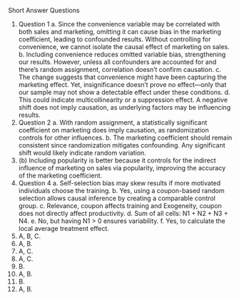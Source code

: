 Short Answer Questions
1.	Question 1
a.	Since the convenience variable may be correlated with both sales and marketing, omitting it can cause bias in the marketing coefficient, leading to confounded results. Without controlling for convenience, we cannot isolate the causal effect of marketing on sales.
b.	Including convenience reduces omitted variable bias, strengthening our results. However, unless all confounders are accounted for and there’s random assignment, correlation doesn’t confirm causation.
c.	The change suggests that convenience might have been capturing the marketing effect. Yet, insignificance doesn’t prove no effect—only that our sample may not show a detectable effect under these conditions.
d.	This could indicate multicollinearity or a suppression effect. A negative shift does not imply causation, as underlying factors may be influencing results.
2.	Question 2
a.	With random assignment, a statistically significant coefficient on marketing does imply causation, as randomization controls for other influences.
b.	The marketing coefficient should remain consistent since randomization mitigates confounding. Any significant shift would likely indicate random variation.
3.	 (b) Including popularity is better because it controls for the indirect influence of marketing on sales via popularity, improving the accuracy of the marketing coefficient.
4.	Question 4
a.	Self-selection bias may skew results if more motivated individuals choose the training.
b.	Yes, using a coupon-based random selection allows causal inference by creating a comparable control group.
c.	Relevance, coupon affects training and Exogeneity, coupon does not directly affect productivity.
d.	Sum of all cells: N1 + N2 + N3 + N4.
e.	No, but having N1 > 0 ensures variability.
f.	Yes, to calculate the local average treatment effect.
5.	A, B, C.
6.	A, B.
7.	A, C.
8.	A, C.
9.	B.
10.	A, B.
11.	B.
12.	A, B.

